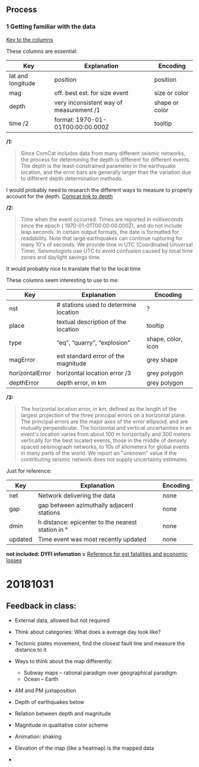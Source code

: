 ## Process

### 1 Getting familiar with the data

[Key to the columns](https://earthquake.usgs.gov/data/comcat/data-eventterms.php#net)

These columns are essential:

| Key               | Explanation                             | Encoding       |
| ----------------- | --------------------------------------- | -------------- |
| lat and longitude | position                                | position       |
| mag               | off. best est. for size event           | size or color  |
| depth             | very inconsistent way of measurement /1 | shape or color |
| time /2           | format: 1970-01-01T00:00:00.000Z        | tooltip        |

**/1:**

> Since ComCat includes data from many different seismic networks, the process for determining the depth is different for different events. The depth is the least-constrained parameter in the earthquake location, and the error bars are generally larger than the variation due to different depth determination methods.

I would probably need to research the different ways to measure to properly account for the depth. [Comcat link to depth](https://earthquake.usgs.gov/data/comcat/data-eventterms.php#depth)

**/2:**

> Time when the event occurred. Times are reported in milliseconds since the epoch ( 1970-01-01T00:00:00.000Z), and do not include leap seconds. In certain output formats, the date is formatted for readability. Note that large earthquakes can continue rupturing for many 10's of seconds. We provide time in UTC (Coordinated Universal Time). Seismologists use UTC to avoid confusion caused by local time zones and daylight savings time.

It would probably nice to translate that to the local time

These columns seem interesting to use to me:

| Key             | Explanation                           | Encoding           |
| --------------- | ------------------------------------- | ------------------ |
| nst             | # stations used to determine location | ?                  |
| place           | textual description of the location   | tooltip            |
| type            | “eq”, “quarry”, “explosion”           | shape, color, icon |
| magError        | est standard error of the magnitude   | grey shape         |
| horizontalError | horizontal location error /3          | grey polygon       |
| depthError      | depth error, in km                    | grey polygon       |

**/3:**

> The horizontal location error, in km, defined as the length of the largest projection of the three principal errors on a horizontal plane. The principal errors are the major axes of the error ellipsoid, and are mutually perpendicular. The horizontal and vertical uncertainties in an event's location varies from about 100 m horizontally and 300 meters vertically for the best located events, those in the middle of densely spaced seismograph networks, to 10s of kilometers for global events in many parts of the world. We report an "unknown" value if the contributing seismic network does not supply uncertainty estimates.


Just for reference:

| Key     | Explanation                                       | Encoding |
| ------- | ------------------------------------------------- | -------- |
| net     | Network delivering the data                       | none     |
| gap     | gap between azimuthally adjacent stations         | none     |
| dmin    | h distance: epicenter to the nearest station in ° | none     |
| updated | Time  event was most recently updated             | none     |

**not included: DYFI infomation =**
[Reference for est fatalities and economic losses](https://earthquake.usgs.gov/earthquakes/eventpage/ak20292186/pager)


# 20181031

## Feedback in class:

- External data, allowed but not required
- Think about categories: What does a average day look like?
- Tectonic plates movement, find the closest fault line and measure the distance to it
- Ways to think about the map differently:
  - Subway maps – rational paradigm over geographical paradigm
  - Ocean – Earth

- AM and PM juxtaposition
- Depth of earthquakes below
- Relation between depth and magnitude
- Magnitude in qualitative color scheme
- Animation: shaking
- Elevation of the map (like a heatmap) is the mapped data
-
